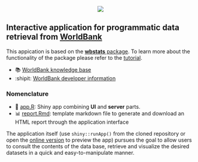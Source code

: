<p align="center">
  <img src="https://github.com/ordanovich/images/blob/master/portadaWlogos.png?raw=true">
</p>

## Interactive application for programmatic data retrieval from [WorldBank](https://www.worldbank.org/)

This appication is based on the [**wbstats** package](https://github.com/GIST-ORNL/wbstats). To learn more about the functionality of the package please refer to the [tutorial](https://cran.r-project.org/web/packages/wbstats/vignettes/Using_the_wbstats_package.html#fn2).

- :books: [WorldBank knowledge base](https://datahelpdesk.worldbank.org/knowledgebase)
- :shipit: [WorldBank developer information](https://datahelpdesk.worldbank.org/knowledgebase/topics/125589)

### Nomenclature

- :rocket: [app.R](https://github.com/ordanovich/downloadWORLDBANK/blob/master/app.R): Shiny app combining **UI** and **server** parts.
- :bar_chart: [report.Rmd](https://github.com/ordanovich/downloadWORLDBANK/blob/master/report.Rmd): template markdown file to generate and download an HTML report through the application interface

The application itself (use `shiny::runApp()` from the cloned repository or open the <a href="http://193.146.75.235/sample-apps/final_apps/worldbank_download/"  rel="noopener noreferrer" target="_blank">online version</a> to preview the app) pursues the goal to allow users to consult the contents of the data base, retrieve and visualize the desired datasets in a quick and easy-to-manipulate manner. 
